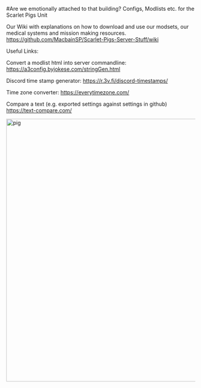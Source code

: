 #Are we emotionally attached to that building?
Configs, Modlists etc. for the Scarlet Pigs Unit

Our Wiki with explanations on how to download and use our modsets, our medical systems and mission making resources.
https://github.com/MacbainSP/Scarlet-Pigs-Server-Stuff/wiki

Useful Links:

Convert a modlist html into server commandline:
https://a3config.byjokese.com/stringGen.html

Discord time stamp generator:
https://r.3v.fi/discord-timestamps/

Time zone converter:
https://everytimezone.com/

Compare a text (e.g. exported settings against settings in github)
https://text-compare.com/

<img width="700" alt="pig" src="https://user-images.githubusercontent.com/96945503/191259807-f48785b6-9878-4e61-b752-32c79ebe2de8.png">
